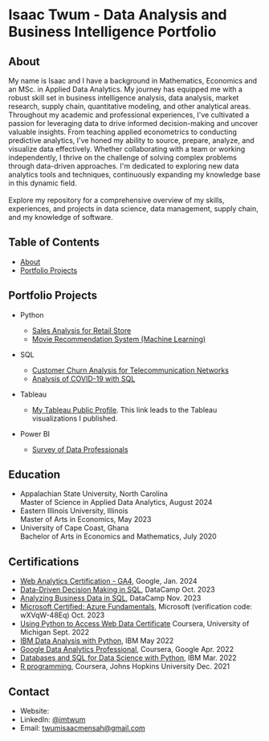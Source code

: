 # Isaac Twum - Data Analysis and Business Intelligence Portfolio

## About
My name is Isaac and I have a background in Mathematics, Economics and an MSc. in Applied Data Analytics. My journey has equipped me with a robust skill set in business intelligence analysis, data analysis, market research, supply chain, quantitative modeling, and other analytical areas. Throughout my academic and professional experiences, I've cultivated a passion for leveraging data to drive informed decision-making and uncover valuable insights. From teaching applied econometrics to conducting predictive analytics, I've honed my ability to source, prepare, analyze, and visualize data effectively. Whether collaborating with a team or working independently, I thrive on the challenge of solving complex problems through data-driven approaches. I'm dedicated to exploring new data analytics tools and techniques, continuously expanding my knowledge base in this dynamic field.
<br >
<br >
Explore my repository for a comprehensive overview of my skills, experiences, and projects in data science, data management, supply chain, and my knowledge of software.

## Table of Contents
- [About](https://github.com/isaacmensahtwum/DATA-ANALYSIS-PORTFOLIO/edit/main/README.md#about)
- [Portfolio Projects](https://github.com/isaacmensahtwum/DATA-ANALYSIS-PORTFOLIO/edit/main/README.md#portfolio-projects)
    
## Portfolio Projects
- Python
  - [Sales Analysis for Retail Store](https://github.com/isaacmensahtwum/Data-Analysis-with-Python/blob/b8e858a11f1dbecaf1543cd31191dbf20dca71c7/Business%20Metrics%20-%20Sales%20Analysis.ipynb)
  - [Movie Recommendation System (Machine Learning)](https://github.com/isaacmensahtwum/Data-Analysis-with-Python/blob/b8e858a11f1dbecaf1543cd31191dbf20dca71c7/Movie%20Recommendation%20System.ipynb)
          
- SQL
  - [Customer Churn Analysis for Telecommunication Networks](https://github.com/isaacmensahtwum/Data-Analysis-with-SQL/blob/88f2c590fc918f37ddc50ed3b5270dedf823021d/Customer%20Churn%20SQL%20Query.sql)
  - [Analysis of COVID-19 with SQL](https://github.com/isaacmensahtwum/Data-Analysis-with-SQL/blob/88f2c590fc918f37ddc50ed3b5270dedf823021d/Analysing%20COVID-19%20with%20SQL.sql)
          
- Tableau
  - [My Tableau Public Profile](https://public.tableau.com/app/profile/isaac.mensah.twum/vizzes). This link leads to the Tableau visualizations I published.
        
- Power BI
  - [Survey of Data Professionals](https://github.com/isaacmensahtwum/Tableau-and-Power-BI/blob/0f36a2ae637e93c26190139d0f05ef42e76f2b65/Data%20Analysis%20with%20PowerBI.pbix)

## Education
- Appalachian State University, North Carolina <br>
  Master of Science in Applied Data Analytics, August 2024
- Eastern Illinois University, Illinois <br>
  Master of Arts in Economics, May 2023
- University of Cape Coast, Ghana <br>
  Bachelor of Arts in Economics and Mathematics, July 2020
  
## Certifications
- [Web Analytics Certification - GA4](https://skillshop.credential.net/f8ebaff6-7d51-4dc1-af38-b96696dc52d4#gs.5pkzay), Google, Jan. 2024
- [Data-Driven Decision Making in SQL](https://www.datacamp.com/completed/statement-of-accomplishment/course/589044df3fc34ec6c9e933d47871bd54e2d0209a),  DataCamp Oct. 2023
- [Analyzing Business Data in SQL](https://www.datacamp.com/completed/statement-of-accomplishment/course/00fbbadb8223afa88e5d3d69a4ec45bd559001da), DataCamp Nov. 2023
- [Microsoft Certified: Azure Fundamentals](https://www.credly.com/earner/earned/badge/394d8952-078b-47d8-b2a4-8637b6b5d0d6), Microsoft (verification code: wXVqW-48Eq) Oct. 2023
- [Using Python to Access Web Data Certificate](https://www.coursera.org/account/accomplishments/verify/SUHZCAZBGZ4C) Coursera, University of Michigan Sept. 2022
- [IBM Data Analysis with Python](https://www.coursera.org/account/accomplishments/verify/LJJKE8M86ASX), IBM May 2022
- [Google Data Analytics Professional](https://www.coursera.org/account/accomplishments/verify/WBPALMQ97GY2), Coursera, Google Apr. 2022
- [Databases and SQL for Data Science with Python](https://www.coursera.org/account/accomplishments/verify/YMNXGWDT8SUM), IBM Mar. 2022
- [R programming](https://www.coursera.org/account/accomplishments/verify/4J2Z3E2HBUER), Coursera, Johns Hopkins University Dec. 2021

## Contact
  - Website: 
  - LinkedIn: [@imtwum](https://www.linkedin.com/in/imtwum/)
  - Email: twumisaacmensah@gmail.com



